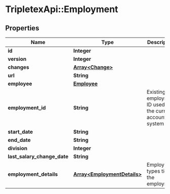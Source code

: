 # TripletexApi::Employment

## Properties
Name | Type | Description | Notes
------------ | ------------- | ------------- | -------------
**id** | **Integer** |  | [optional] 
**version** | **Integer** |  | [optional] 
**changes** | [**Array&lt;Change&gt;**](Change.md) |  | [optional] 
**url** | **String** |  | [optional] 
**employee** | [**Employee**](Employee.md) |  | [optional] 
**employment_id** | **String** | Existing employment ID used by the current accounting system | [optional] 
**start_date** | **String** |  | 
**end_date** | **String** |  | [optional] 
**division** | **Integer** |  | [optional] 
**last_salary_change_date** | **String** |  | [optional] 
**employment_details** | [**Array&lt;EmploymentDetails&gt;**](EmploymentDetails.md) | Employment types tied to the employment | [optional] 



